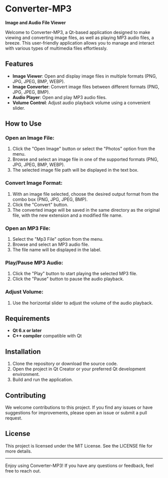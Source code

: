 # Converter-MP3

**Image and Audio File Viewer**

Welcome to Converter-MP3, a Qt-based application designed to make viewing and converting image files, as well as playing MP3 audio files, a breeze. This user-friendly application allows you to manage and interact with various types of multimedia files effortlessly.

## Features

- **Image Viewer**: Open and display image files in multiple formats (PNG, JPG, JPEG, BMP, WEBP).
- **Image Converter**: Convert image files between different formats (PNG, JPG, JPEG, BMP).
- **Audio Player**: Open and play MP3 audio files.
- **Volume Control**: Adjust audio playback volume using a convenient slider.

## How to Use

### Open an Image File:
1. Click the "Open Image" button or select the "Photos" option from the menu.
2. Browse and select an image file in one of the supported formats (PNG, JPG, JPEG, BMP, WEBP).
3. The selected image file path will be displayed in the text box.

### Convert Image Format:
1. With an image file selected, choose the desired output format from the combo box (PNG, JPG, JPEG, BMP).
2. Click the "Convert" button.
3. The converted image will be saved in the same directory as the original file, with the new extension and a modified file name.

### Open an MP3 File:
1. Select the "Mp3 File" option from the menu.
2. Browse and select an MP3 audio file.
3. The file name will be displayed in the label.

### Play/Pause MP3 Audio:
1. Click the "Play" button to start playing the selected MP3 file.
2. Click the "Pause" button to pause the audio playback.

### Adjust Volume:
1. Use the horizontal slider to adjust the volume of the audio playback.

## Requirements

- **Qt 6.x or later**
- **C++ compiler** compatible with Qt

## Installation

1. Clone the repository or download the source code.
2. Open the project in Qt Creator or your preferred Qt development environment.
3. Build and run the application.

## Contributing

We welcome contributions to this project. If you find any issues or have suggestions for improvements, please open an issue or submit a pull request.

## License

This project is licensed under the MIT License. See the LICENSE file for more details.

---

Enjoy using Converter-MP3! If you have any questions or feedback, feel free to reach out.
